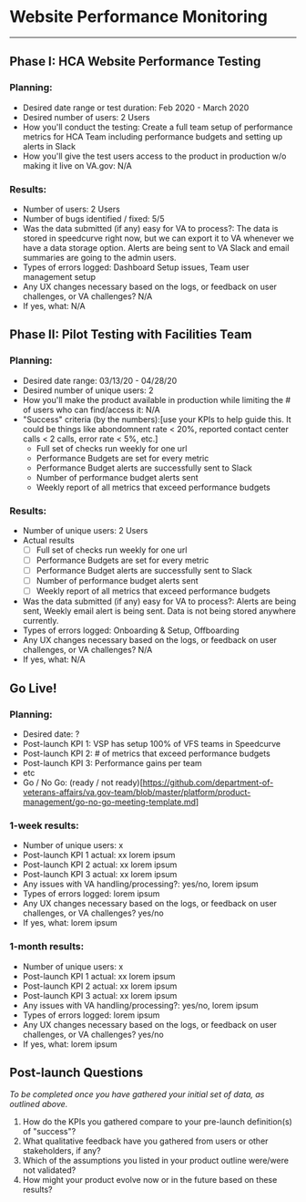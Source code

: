 # Website Performance Monitoring

---

## Phase I: HCA Website Performance Testing

### Planning:
- Desired date range or test duration: Feb 2020 - March 2020
- Desired number of users: 2 Users
- How you'll conduct the testing: Create a full team setup of performance metrics for HCA Team including performance budgets and setting up alerts in Slack
- How you'll give the test users access to the product in production w/o making it live on VA.gov: N/A

### Results:
- Number of users: 2 Users 
- Number of bugs identified / fixed: 5/5
- Was the data submitted (if any) easy for VA to process?: The data is stored in speedcurve right now, but we can export it to VA whenever we have a data storage option. Alerts are being sent to VA Slack and email summaries are going to the admin users.
- Types of errors logged: Dashboard Setup issues, Team user management setup
- Any UX changes necessary based on the logs, or feedback on user challenges, or VA challenges? N/A
- If yes, what: N/A

## Phase II: Pilot Testing with Facilities Team

### Planning:
- Desired date range: 03/13/20 - 04/28/20
- Desired number of unique users: 2
- How you'll make the product available in production while limiting the # of users who can find/access it: N/A
- "Success" criteria (by the numbers):[use your KPIs to help guide this. It could be things like abondomnent rate < 20%, reported contact center calls < 2 calls, error rate < 5%, etc.]
  - Full set of checks run weekly for one url
  - Performance Budgets are set for every metric
  - Performance Budget alerts are successfully sent to Slack
  - Number of performance budget alerts sent
  - Weekly report of all metrics that exceed performance budgets 

### Results:
- Number of unique users: 2 Users
- Actual results
  - [ ] Full set of checks run weekly for one url
  - [ ] Performance Budgets are set for every metric
  - [ ] Performance Budget alerts are successfully sent to Slack
  - [ ] Number of performance budget alerts sent
  - [ ] Weekly report of all metrics that exceed performance budgets 
- Was the data submitted (if any) easy for VA to process?: Alerts are being sent, Weekly email alert is being sent. Data is not being stored anywhere currently.
- Types of errors logged: Onboarding & Setup, Offboarding
- Any UX changes necessary based on the logs, or feedback on user challenges, or VA challenges? N/A
- If yes, what: N/A


## Go Live!

### Planning:
- Desired date: ?
- Post-launch KPI 1: VSP has setup 100% of VFS teams in Speedcurve
- Post-launch KPI 2: # of metrics that exceed performance budgets
- Post-launch KPI 3: Performance gains per team
- etc
- Go / No Go: (ready / not ready)[https://github.com/department-of-veterans-affairs/va.gov-team/blob/master/platform/product-management/go-no-go-meeting-template.md]

### 1-week results:
- Number of unique users: x
- Post-launch KPI 1 actual: xx lorem ipsum
- Post-launch KPI 2 actual: xx lorem ipsum
- Post-launch KPI 3 actual: xx lorem ipsum
- Any issues with VA handling/processing?: yes/no, lorem ipsum
- Types of errors logged: lorem ipsum
- Any UX changes necessary based on the logs, or feedback on user challenges, or VA challenges? yes/no 
- If yes, what: lorem ipsum

### 1-month results:
- Number of unique users: x
- Post-launch KPI 1 actual: xx lorem ipsum
- Post-launch KPI 2 actual: xx lorem ipsum
- Post-launch KPI 3 actual: xx lorem ipsum
- Any issues with VA handling/processing?: yes/no, lorem ipsum
- Types of errors logged: lorem ipsum
- Any UX changes necessary based on the logs, or feedback on user challenges, or VA challenges? yes/no 
- If yes, what: lorem ipsum

## Post-launch Questions 

_To be completed once you have gathered your initial set of data, as outlined above._ 

1. How do the KPIs you gathered compare to your pre-launch definition(s) of "success"?
1. What qualitative feedback have you gathered from users or other stakeholders, if any?
1. Which of the assumptions you listed in your product outline were/were not validated? 
1. How might your product evolve now or in the future based on these results?
